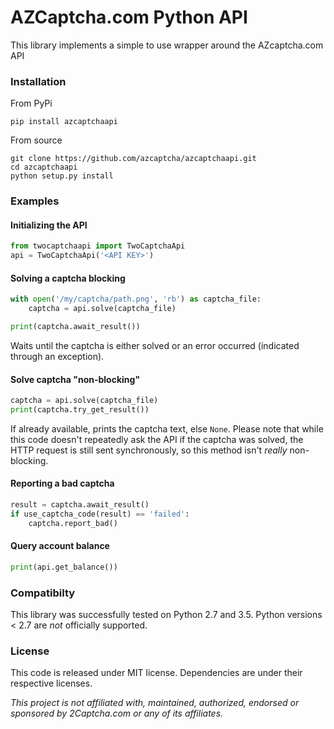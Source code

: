 # AZCaptcha.com Python API

This library implements a simple to use wrapper around the AZcaptcha.com API
### Installation
From PyPi
```
pip install azcaptchaapi
```

From source
```
git clone https://github.com/azcaptcha/azcaptchaapi.git
cd azcaptchaapi
python setup.py install
```

### Examples

#### Initializing the API
```python
from twocaptchaapi import TwoCaptchaApi
api = TwoCaptchaApi('<API KEY>')
```

#### Solving a captcha blocking
```python
with open('/my/captcha/path.png', 'rb') as captcha_file:
    captcha = api.solve(captcha_file)

print(captcha.await_result())
```
Waits until the captcha is either solved or an error occurred (indicated through an exception).

#### Solve captcha "non-blocking"
```python
captcha = api.solve(captcha_file)
print(captcha.try_get_result())
```
If already available, prints the captcha text, else `None`. Please note that while this code doesn't repeatedly ask the API if the captcha was solved, the HTTP request is still sent synchronously, so this method isn't *really* non-blocking.

#### Reporting a bad captcha
```python
result = captcha.await_result()
if use_captcha_code(result) == 'failed':
    captcha.report_bad()
```

#### Query account balance
```python
print(api.get_balance())
```

### Compatibilty
This library was successfully tested on Python 2.7 and 3.5. Python versions < 2.7 are *not* officially supported.

### License
This code is released under MIT license. Dependencies are under their respective licenses.

*This project is _not_ affiliated with, maintained, authorized, endorsed or sponsored by 2Captcha.com or any of its affiliates.*
